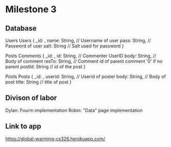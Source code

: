 # Milestone 3
## Database
Users Users {
    _id: <ObjectId1>,
    name: String, // Username of user
    pass: String, // Password of user
    salt: String // Salt used for password
}

Posts Comments {
    _id: <ObjectId1>,
    id: String, // Commenter UserID
    body: String, // Body of comment
    resTo: String, // Comment id of parent comment '0' if no parent
    postId: String // id of the post
}

Posts Posts {
    _id: <ObjectId1>,
    userid: String, // Userid of poster
    body: String, // Body of post
    title: String // title of post
}





## Divison of labor
Dylan: Fourm implementation
Robin: "Data" page implementation

## Link to app
https://global-warming-cs326.herokuapp.com/
